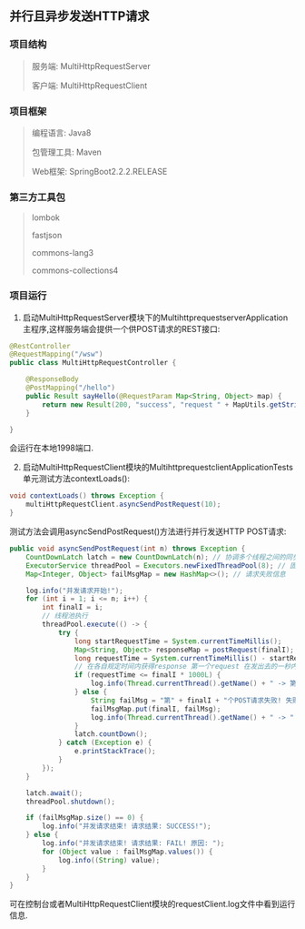 ## 并行且异步发送HTTP请求
### 项目结构
> 服务端: MultiHttpRequestServer
> 
> 客户端: MultiHttpRequestClient
### 项目框架
> 编程语言: Java8
> 
> 包管理工具: Maven
> 
> Web框架: SpringBoot2.2.2.RELEASE
### 第三方工具包
> lombok
> 
> fastjson
> 
> commons-lang3
> 
> commons-collections4
### 项目运行
1. 启动MultiHttpRequestServer模块下的MultihttprequestserverApplication主程序,这样服务端会提供一个供POST请求的REST接口:
```java
@RestController
@RequestMapping("/wsw")
public class MultiHttpRequestController {

    @ResponseBody
    @PostMapping("/hello")
    public Result sayHello(@RequestParam Map<String, Object> map) {
        return new Result(200, "success", "request " + MapUtils.getString(map, "number", ""));
    }

}
```
会运行在本地1998端口.

2. 启动MultiHttpRequestClient模块的MultihttprequestclientApplicationTests单元测试方法contextLoads():
```java
void contextLoads() throws Exception {
    multiHttpRequestClient.asyncSendPostRequest(10);
}
```
测试方法会调用asyncSendPostRequest()方法进行并行发送HTTP POST请求:
```java
public void asyncSendPostRequest(int n) throws Exception {
    CountDownLatch latch = new CountDownLatch(n); // 协调多个线程之间的同步, 以免子线程执行过程中被主线程阻断
    ExecutorService threadPool = Executors.newFixedThreadPool(8); // 固定大小线程池
    Map<Integer, Object> failMsgMap = new HashMap<>(); // 请求失败信息

    log.info("并发请求开始!");
    for (int i = 1; i <= n; i++) {
        int finalI = i;
        // 线程池执行
        threadPool.execute(() -> {
            try {
                long startRequestTime = System.currentTimeMillis();
                Map<String, Object> responseMap = postRequest(finalI); //发送请求
                long requestTime = System.currentTimeMillis() - startRequestTime;
                // 在各自规定时间内获得response 第一个request 在发出去的一秒内收到，第二个request在两秒内… 第n个request在n秒内收到
                if (requestTime <= finalI * 1000L) {
                    log.info(Thread.currentThread().getName() + " -> 第" + finalI + "个POST请求成功, 请求返回数据: " + responseMap);
                } else {
                    String failMsg = "第" + finalI + "个POST请求失败! 失败原因: 未能在规定时间内返回respose!";
                    failMsgMap.put(finalI, failMsg);
                    log.info(Thread.currentThread().getName() + " -> " + failMsg);
                }
                latch.countDown();
            } catch (Exception e) {
                e.printStackTrace();
            }
        });
    }

    latch.await();
    threadPool.shutdown();

    if (failMsgMap.size() == 0) {
        log.info("并发请求结束! 请求结果: SUCCESS!");
    } else {
        log.info("并发请求结束! 请求结果: FAIL! 原因: ");
        for (Object value : failMsgMap.values()) {
            log.info((String) value);
        }
    }
}
```
可在控制台或者MultiHttpRequestClient模块的requestClient.log文件中看到运行信息.
